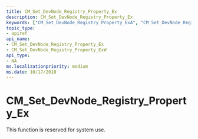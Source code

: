 ```yaml
---
title: CM_Set_DevNode_Registry_Property_Ex
description: CM_Set_DevNode_Registry_Property_Ex
keywords: ["CM_Set_DevNode_Registry_Property_ExA", "CM_Set_DevNode_Registry_Property_ExW", "CM_Set_DevNode_Registry_Property_Ex Device and Driver Installation"]
topic_type:
- apiref
api_name:
- CM_Set_DevNode_Registry_Property_Ex
- CM_Set_DevNode_Registry_Property_ExW
api_type:
- NA
ms.localizationpriority: medium
ms.date: 10/17/2018
---
```


# CM_Set_DevNode_Registry_Property_Ex

This function is reserved for system use.
